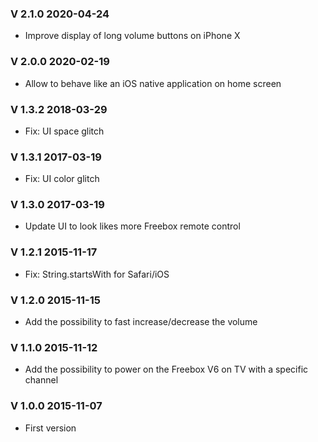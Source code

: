 ### V 2.1.0 2020-04-24
 - Improve display of long volume buttons on iPhone X

### V 2.0.0 2020-02-19
 - Allow to behave like an iOS native application on home screen

### V 1.3.2 2018-03-29
 - Fix: UI space glitch

### V 1.3.1 2017-03-19
 - Fix: UI color glitch

### V 1.3.0 2017-03-19
 - Update UI to look likes more Freebox remote control

### V 1.2.1 2015-11-17
 - Fix: String.startsWith for Safari/iOS

### V 1.2.0 2015-11-15
 - Add the possibility to fast increase/decrease the volume

### V 1.1.0 2015-11-12
 - Add the possibility to power on the Freebox V6 on TV with a specific channel

### V 1.0.0 2015-11-07
 - First version